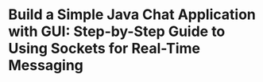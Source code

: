 # Build a Simple Java Chat Application with GUI: Step-by-Step Guide to Using Sockets for Real-Time Messaging
